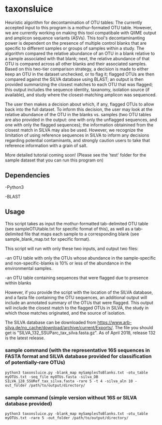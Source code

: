 # taxonsluice
Heuristic algorithm for decontamination of OTU tables: The currently accepted input to this program is a mothur-formated OTU table. However, we are currently working on making this tool compatibale with QIIME output and amplicon sequence variants (ASVs). This tool's decontaminanting power is dependent on the presence of multiple control blanks that are specific to different samples or groups of samples within a study. The algorithm compared the relative abundance of an OTU in a blank relative to a sample associated with that blank; next, the relative abundance of that OTU is compared across all other blanks and their associated samples. Based on this two-tier comparison strategy, a decision is made to either keep an OTU in the dataset unchecked, or to flag it; flagged OTUs are then compared against the SILVA database using BLAST; an output is then provided summarizing the closest matches to each OTU that was flagged; this output includes the sequence identity, taxanomy, isolation source (if available), and study where the closest-matching amplicon was sequenced.

The user then makes a decision about which, if any, flagged OTUs to allow back into the full dataset. To inform this decision, the user may look at the relative abundance of the OTU in the blanks vs. samples (two OTU tables are also provided in the output: one with only the unflagged sequences, and one with only the flagged sequences); the information obtainined from the closest match in SILVA may also be used. However, we recognize the limitation of using reference sequences in SILVA to inform any decisions regarding potential contaminants, and strongly caution users to take that reference information with a grain of salt.


More detailed tutorial coming soon! (Please see the 'test' folder for the sample dataset that you can run this program on)

## Dependencies
-Python3

-BLAST

## Usage

This script takes as input the mothur-formatted tab-delimited OTU table (see sampleOTUtable.txt for specific format of this), as well as a tab-delimited file that maps each sample to a corresponding blank (see sample_blank_map.txt for specific format).

This script will run with only these two inputs, and output two files: 

  -an OTU table with only the OTUs whose abundance in the sample-specific and non-specific-blanks is 10% or less of the abundance in the environmental samples.

  -an OTU table containing sequences that were flagged due to presence within blanks

However, if you provide the script with the location of the SILVA database, and a fasta file containing the OTU sequences, an additional output will include an annotated summary of the OTUs that were flagged. This output will include the closest match to the flagged OTUs in SILVA, the study in which those matches originated, and the source of isolation.

The SILVA database can be downloaded from https://www.arb-silva.de/no_cache/download/archive/current/Exports/. The file you should get is "SILVA_132_SSUParc_tax_silva.fasta.gz". As of April 2018, release 132 is the latest release.

### sample command (with the representative 16S sequences in FASTA format and SILVA database provided for classification of potentially-rare OTUs)
    python3 taxonsluice.py -blank_map mySamplesToBlanks.txt -otu_table myOTUs.txt -seq_file myOTUs.fasta -silva_DB SILVA_128_SSURef_tax_silva.fasta -rare 5 -t 4 -silva_aln 10 -out_folder /path/to/output/directory/

### sample command (simple version without 16S or SILVA database provided)
    python3 taxonsluice.py -blank_map mySamplesToBlanks.txt -otu_table myOTUs.txt -rare 5 -out_folder /path/to/output/directory/
